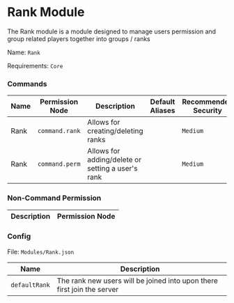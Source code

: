 # Rank Module

The Rank module is a module designed to manage users permission and group related players together into groups / ranks

Name: `Rank`

Requirements: `Core`

### Commands

| Name        | Permission Node            | Description                                                                 | Default Aliases                         | Recommended Security  |
| ----------- | ---------------------------|-----------------------------------------------------------------------------|-----------------------------------------|-----------------------|
| Rank        | `command.rank`             | Allows for creating/deleting ranks                                          |                                         | `Medium`              |
| Rank        | `command.perm`             | Allows for adding/delete or setting a user's rank                            |                                         | `Medium`              |

### Non-Command Permission

| Description                                                                                                                                              | Permission Node    |
| -------------------------------------------------------------------------------------------------------------------------------------------------------- |--------------------|

### Config

File: `Modules/Rank.json`

| Name              | Description                                                                                                                                                             |
|-------------------|-------------------------------------------------------------------------------------------------------------------------------------------------------------------------|
| `defaultRank`     | The rank new users will be joined into upon there first join the server                                                                                                 |

